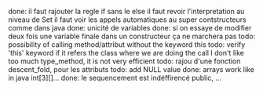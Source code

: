 done: il faut rajouter la regle if sans le else
il faut revoir l'interpretation au niveau de Set
il faut voir les appels automatiques au super contstructeurs comme dans java
done: unicité de variables
done: si on essaye de modifier deux fois une variable finale dans un constructeur ça ne marchera pas
todo: possibility of calling method/attribut without the keyword this
todo: verify 'this' keyword if it refers the class where we are doing the call
I don't like too much type_method, it is not very efficient
todo: rajou d'une fonction descent_fold, pour les attributs
todo: add NULL value
done: arrays work like in java int[3][]...
done: le sequencement est indéffirencé public, ...